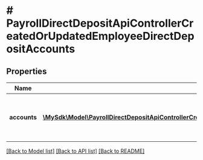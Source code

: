 # # PayrollDirectDepositApiControllerCreatedOrUpdatedEmployeeDirectDepositAccounts

## Properties

Name | Type | Description | Notes
------------ | ------------- | ------------- | -------------
**accounts** | [**\MySdk\Model\PayrollDirectDepositApiControllerCreatedOrUpdatedEmployeeDirectDepositAccountsAccountsInner[]**](PayrollDirectDepositApiControllerCreatedOrUpdatedEmployeeDirectDepositAccountsAccountsInner.md) | List of created or updated direct deposit accounts | [optional]

[[Back to Model list]](../../README.md#models) [[Back to API list]](../../README.md#endpoints) [[Back to README]](../../README.md)
